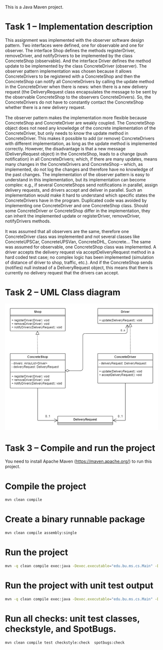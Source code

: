 This is a Java Maven project.

# Task 1 – Implementation description

This assignment was implemented with the observer software design pattern. Two interfaces were defined, one for observable and one for observer. The interface Shop defines the methods registerDriver, removeDriver, and notifyDrivers to be implemented by the class ConcreteShop (observable). And the interface Driver defines the method update to be implemented by the class ConcreteDriver (observer). The observer pattern implementation was chosen because it allows ConcreteDrivers to be registered with a ConcreteShop and then the ConcreteShop can notify all ConcreteDrivers by calling the update method in the ConcreteDriver when there is news: when there is a new delivery request (the DeliveryRequest class encapsulates the message to be sent by the observable ConcreteShop to the observers ConcreteDrivers). So, the ConcreteDrivers do not have to constantly contact the ConcreteShop whether there is a new delivery request.
<br><br>
The observer pattern makes the implementation more flexible because ConcreteShop and ConcreteDriver are weakly coupled. The ConcreteShop object does not need any knowledge of the concrete implementation of the ConcreteDriver, but only needs to know the update method in ConcreteDriver. This makes it possible to add (or remove) ConcreteDrivers with different implementation, as long as the update method is implemented correctly. However, the disadvantage is that a new message (DeliveryRequest object) in the ConcreteShop, leads to a change (push notification) in all ConcreteDrivers; which, if there are many updates, means many changes in the ConcreteDrivers and ConcreteShop – which, as implemented, do not log the changes and therefore have no knowledge of the past changes. The implementation of the observer pattern is easy to understand in this implementation, but its implementation can become complex: e.g., if several ConcreteShops send notifications in parallel, assign delivery requests, and drivers accept and deliver in parallel. Such an implementation would make it hard to understand which specific states the ConcreteDrivers have in the program. Duplicated code was avoided by implementing one ConcreteDriver and one ConcreteShop class. Should some ConcreteDriver or ConcreteShop differ in the implementation, they can inherit the implemented update or registerDriver, removeDriver, notifyDrivers methods.
<br><br>
It was assumed that all observers are the same, therefore one ConcreteDriver class was implemented and not several classes like ConcreteUPSCar, ConcreteUPSVan, ConcreteDHL, Concrete... The same was assumed for observable, one ConcreteShop class was implemented. A driver accepts the delivery request via acceptDeliveryRequest method in a hard coded test case; no complex logic has been implemented (simulation of distance of driver to shop, traffic, etc.). And if the ConcreteShop sends (notifies) null instead of a DeliveryRequest object, this means that there is currently no delivery request that the drivers can accept.

# Task 2 – UML Class diagram

![](UMLClassAssignment1.png "UML Class diagram")

# Task 3 – Compile and run the project

You need to install Apache Maven (https://maven.apache.org/) to run this project.

# Compile the project

```bash
mvn clean compile
```

# Create a binary runnable package

```bash
mvn clean compile assembly:single
```

# Run the project

```bash
mvn -q clean compile exec:java -Dexec.executable="edu.bu.ms.cs.Main" -Dlog4j.configuration="file:log4j.properties"
```

# Run the project with unit test output

```bash
mvn -q clean compile exec:java -Dexec.executable="edu.bu.ms.cs.Main" -Dlog4j.configuration="file:log4j.properties" test
```

# Run all checks: unit test classes, checkstyle, and SpotBugs.

```bash
mvn clean compile test checkstyle:check  spotbugs:check
```
